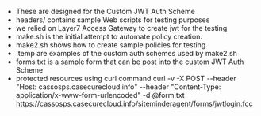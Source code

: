 * These are designed for the Custom JWT Auth Scheme
* headers/ contains sample Web scripts for testing purposes
* we relied on Layer7 Access Gateway to create jwt for the testing
* make.sh is the initial attempt to automate policy creation.
* make2.sh shows how to create sample policies for testing
* .temp are examples of the custom auth schemes used by make2.sh
* forms.txt is a sample form that can be post into the custom JWT Auth Scheme
* protected resources using curl command
curl -v -X POST --header "Host: cassosps.casecurecloud.info" --header "Content-Type: application/x-www-form-urlencoded" -d @form.txt https://cassosps.casecurecloud.info/siteminderagent/forms/jwtlogin.fcc
